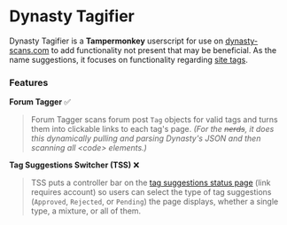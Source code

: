 # Dynasty Tagifier
Dynasty Tagifier is a **Tampermonkey** userscript for use on [dynasty-scans.com](https://dynasty-scans.com) to add functionality not present that may be beneficial. As the name suggestions, it focuses on functionality regarding [site tags](https://dynasty-scans.com/tags).

### Features
**Forum Tagger** :white_check_mark:
> Forum Tagger scans forum post `Tag` objects for valid tags and turns them into clickable links to each tag's page. 
> *(For the ~~nerds~~, it does this dynamically pulling and parsing Dynasty's JSON and then scanning all \<code\> elements.)*

**Tag Suggestions Switcher (TSS)** :x:
> TSS puts a controller bar on the [tag suggestions status page](https://dynasty-scans.com/user/suggestions) (link requires account) so users can select the type of tag suggestions (`Approved`, `Rejected`, or `Pending`) the page displays, whether a single type, a mixture, or all of them.

